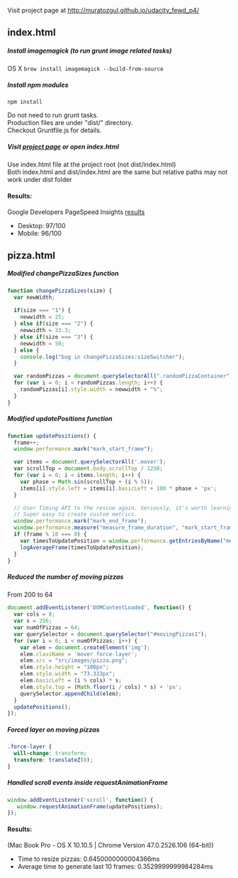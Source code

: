 Visit project page at <http://muratozgul.github.io/udacity_fewd_p4/>

## index.html

##### Install imagemagick (to run grunt image related tasks)
OS X
`brew install imagemagick --build-from-source`

##### Install npm modules
`npm install`

Do not need to run grunt tasks.  
Production files are under "dist/" directory.  
Checkout Gruntfile.js for details.  

##### Visit [project page](http://muratozgul.github.io/udacity_fewd_p4/) or open index.html 
Use index.html file at the project root (not dist/index.html)  
Both index.html and dist/index.html are the same but relative paths may not work under dist folder

#### Results:
Google Developers PageSpeed Insights [results](https://developers.google.com/speed/pagespeed/insights/?url=http%3A%2F%2Fmuratozgul.github.io%2Fudacity_fewd_p4%2F)
* Desktop: 97/100
* Mobile: 96/100

## pizza.html

##### Modified changePizzaSizes function

```js
function changePizzaSizes(size) {
  var newWidth;
  
  if(size === "1") {
    newwidth = 25;
  } else if(size === "2") {
    newwidth = 33.3;
  } else if(size === "3") {
    newwidth = 50;
  } else {
    console.log("bug in changePizzaSizes:sizeSwitcher");
  }

  var randomPizzas = document.querySelectorAll(".randomPizzaContainer");
  for (var i = 0; i < randomPizzas.length; i++) {
    randomPizzas[i].style.width = newwidth + "%";
  }
}
```

##### Modified updatePositions function

```js
function updatePositions() {
  frame++;
  window.performance.mark("mark_start_frame");

  var items = document.querySelectorAll('.mover');
  var scrollTop = document.body.scrollTop / 1250;
  for (var i = 0; i < items.length; i++) {
    var phase = Math.sin(scrollTop + (i % 5));
    items[i].style.left = items[i].basicLeft + 100 * phase + 'px';
  }

  // User Timing API to the rescue again. Seriously, it's worth learning.
  // Super easy to create custom metrics.
  window.performance.mark("mark_end_frame");
  window.performance.measure("measure_frame_duration", "mark_start_frame", "mark_end_frame");
  if (frame % 10 === 0) {
    var timesToUpdatePosition = window.performance.getEntriesByName("measure_frame_duration");
    logAverageFrame(timesToUpdatePosition);
  }
}
```

##### Reduced the number of moving pizzas
From 200 to 64

```js
document.addEventListener('DOMContentLoaded', function() {
  var cols = 8;
  var s = 256;
  var numOfPizzas = 64;
  var querySelector = document.querySelector("#movingPizzas1");
  for (var i = 0; i < numOfPizzas; i++) {
    var elem = document.createElement('img');
    elem.className = 'mover force-layer';
    elem.src = "src/images/pizza.png";
    elem.style.height = "100px";
    elem.style.width = "73.333px";
    elem.basicLeft = (i % cols) * s;
    elem.style.top = (Math.floor(i / cols) * s) + 'px';
    querySelector.appendChild(elem);
  }
  updatePositions();
});
```

##### Forced layer on moving pizzas

```css
.force-layer {
  will-change: transform;
  transform: translateZ(0);
}
```

##### Handled scroll events inside requestAnimationFrame

```js
window.addEventListener('scroll', function() {
   window.requestAnimationFrame(updatePositions);
});
```

#### Results:
(Mac Book Pro - OS X 10.10.5 | Chrome Version 47.0.2526.106 (64-bit))
* Time to resize pizzas: 0.6450000000004366ms
* Average time to generate last 10 frames: 0.3529999999984284ms